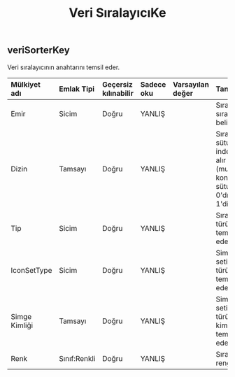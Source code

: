 ﻿---
title: Veri SıralayıcıKe
second_title: Aspose.Cells Cloud Documen
type: docs
url: /tr/specification/model/datasorterkey/
description: "Aspose.Cells Bulut modeli spesifikasyonu: DataSorterKey. Açma, oluşturma, düzenleme, bölme, birleştirme, karşılaştırma ve dönüştürme gibi özelliklerle Excel ve diğer elektronik tablo belgelerini zahmetsizce yönetin"
kwords: Excel, Office, Elektronik Tablo, Cloud REST API, DataSorterKey
weight: 50
---
## **veriSorterKey**

 Veri sıralayıcının anahtarını temsil eder.

| Mülkiyet adı| Emlak Tipi| Geçersiz kılınabilir| Sadece oku| Varsayılan değer| Tanım|
|:- |:- |:- |:- |:- |:- |
| Emir| Sicim| Doğru| YANLIŞ|| Sıralama sırasını belirtir.|
| Dizin| Tamsayı| Doğru| YANLIŞ|| Sıralanmış sütun indeksini alır (mutlak konum, A sütunu 0'dır, B 1'dir, ...).|
| Tip| Sicim| Doğru| YANLIŞ|| Sıralama türünü temsil eder.|
| IconSetType| Sicim| Doğru| YANLIŞ|| Simge seti türünü temsil eder.|
| Simge Kimliği| Tamsayı| Doğru| YANLIŞ|| Simge seti türünün kimliğini temsil eder.|
| Renk| Sınıf:Renkli| Doğru| YANLIŞ|| Sıralanan rengi alır.|

